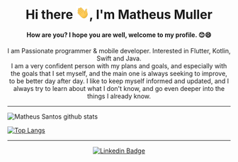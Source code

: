 <h1 align="center">Hi there <img src="https://raw.githubusercontent.com/ABSphreak/ABSphreak/master/gifs/Hi.gif" width="30px">, I'm Matheus Muller</h1>

<h4 align="center">How are you? I hope you are well, welcome to my profile. 😊😄</h4>

<p align="center">
I am Passionate programmer & mobile developer. Interested in Flutter, Kotlin, Swift and Java.<br>
I am a very confident person with my plans and goals, and especially with the goals that I set myself, and the main one is always seeking to improve, to be better day after day. I like to keep myself informed and updated, and I always try to learn about what I don't know, and go even deeper into the things I already know.
</p>

 ---

   <div display="inline-block">

![Matheus Santos github stats](https://github-readme-stats.vercel.app/api?username=resist0&show_icons=true&theme=dracula)

[![Top Langs](https://github-readme-stats.vercel.app/api/top-langs/?username=resist0&theme=dark-light)](https://github.com/resist0/github-readme-stats)


   
   </div>

---

   <div align="center">


   [![Linkedin Badge](https://img.shields.io/badge/-Matheus%20Santos-292929?style=flat-square&logo=Linkedin&logoColor=white&link=https://www.linkedin.com/in/math-santos/)](https://www.linkedin.com/in/math-santos/)

   </div>
